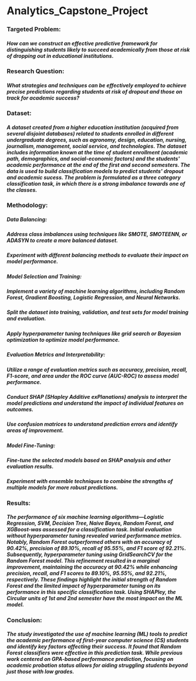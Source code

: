 # Analytics_Capstone_Project

### Targeted Problem:
##### How can we construct an effective predictive framework for distinguishing students likely to succeed academically from those at risk of dropping out in educational institutions. 

### Research Question:
##### What strategies and techniques can be effectively employed to achieve precise predictions regarding students at risk of dropout and those on track for academic success?

### Dataset:
##### A dataset created from a higher education institution (acquired from several disjoint databases) related to students enrolled in different undergraduate degrees, such as agronomy, design, education, nursing, journalism, management, social service, and technologies. The dataset includes information known at the time of student enrollment (academic path, demographics, and social-economic factors) and the students' academic performance at the end of the first and second semesters. The data is used to build classification models to predict students' dropout and academic sucess. The problem is formulated as a three category classification task, in which there is a strong imbalance towards one of the classes.

### Methodology:
##### Data Balancing:
##### Address class imbalances using techniques like SMOTE, SMOTEENN, or ADASYN to create a more balanced dataset.
##### Experiment with different balancing methods to evaluate their impact on model performance.
##### Model Selection and Training:
##### Implement a variety of machine learning algorithms, including Random Forest, Gradient Boosting, Logistic Regression, and Neural Networks.
##### Split the dataset into training, validation, and test sets for model training and evaluation.
##### Apply hyperparameter tuning techniques like grid search or Bayesian optimization to optimize model performance.
##### Evaluation Metrics and Interpretability:
##### Utilize a range of evaluation metrics such as accuracy, precision, recall, F1-score, and area under the ROC curve (AUC-ROC) to assess model performance.
##### Conduct SHAP (SHapley Additive exPlanations) analysis to interpret the model predictions and understand the impact of individual features on outcomes.
##### Use confusion matrices to understand prediction errors and identify areas of improvement. 
##### Model Fine-Tuning:
##### Fine-tune the selected models based on SHAP analysis and other evaluation results.
##### Experiment with ensemble techniques to combine the strengths of multiple models for more robust predictions.

### Results:
##### The performance of six machine learning algorithms—Logistic Regression, SVM, Decision Tree, Naive Bayes, Random Forest, and XGBoost-was assessed for a classification task. Initial evaluation without hyperparameter tuning revealed varied performance metrics. Notably, Random Forest outperformed others with an accuracy of 90.42%, precision of 89.10%, recall of 95.55%, and F1 score of 92.21%. Subsequently, hyperparameter tuning using GridSearchCV for the Random Forest model. This refinement resulted in a marginal improvement, maintaining the accuracy at 90.42% while enhancing precision, recall, and F1 scores to 89.10%, 95.55%, and 92.21%, respectively. These findings highlight the initial strength of Random Forest and the limited impact of hyperparameter tuning on its performance in this specific classification task. Using  SHAPley, the Circular units of 1st and 2nd semester have the most impact on the ML model.

### Conclusion:
##### The study investigated the use of machine learning (ML) tools to predict the academic performance of first-year computer science (CS) students and identify key factors affecting their success. It found that Random Forest classifiers were effective in this prediction task. While previous work centered on GPA-based performance prediction, focusing on academic probation status allows for aiding struggling students beyond just those with low grades.


